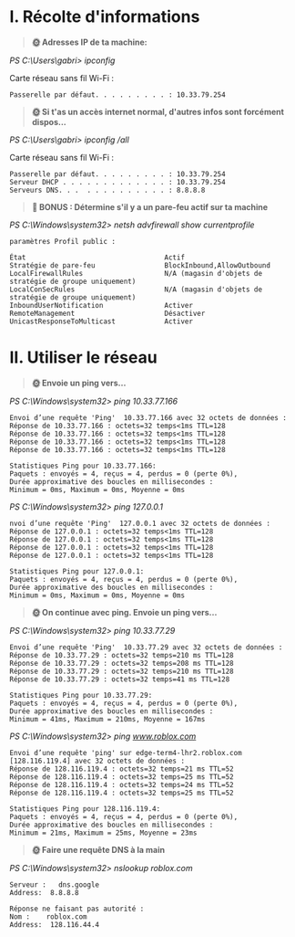 # I. Récolte d'informations

>**🌞 Adresses IP de ta machine:**

_PS C:\Users\gabri> ipconfig_

Carte réseau sans fil Wi-Fi :

    Passerelle par défaut. . . . . . . . . : 10.33.79.254


>**🌞 Si t'as un accès internet normal, d'autres infos sont forcément dispos...**

_PS C:\Users\gabri> ipconfig /all_

Carte réseau sans fil Wi-Fi :

    Passerelle par défaut. . . . . . . . . : 10.33.79.254
    Serveur DHCP . . . . . . . . . . . . . : 10.33.79.254
    Serveurs DNS. . .  . . . . . . . . . . : 8.8.8.8

> **🌟 BONUS : Détermine s'il y a un pare-feu actif sur ta machine**

_PS C:\Windows\system32> netsh advfirewall show currentprofile_

    paramètres Profil public :

    État                                  Actif
    Stratégie de pare-feu                 BlockInbound,AllowOutbound
    LocalFirewallRules                    N/A (magasin d'objets de stratégie de groupe uniquement)
    LocalConSecRules                      N/A (magasin d'objets de stratégie de groupe uniquement)
    InboundUserNotification               Activer
    RemoteManagement                      Désactiver
    UnicastResponseToMulticast            Activer

# II. Utiliser le réseau

> **🌞 Envoie un ping vers...**

_PS C:\Windows\system32> ping 10.33.77.166_

    Envoi d’une requête 'Ping'  10.33.77.166 avec 32 octets de données :
    Réponse de 10.33.77.166 : octets=32 temps<1ms TTL=128
    Réponse de 10.33.77.166 : octets=32 temps<1ms TTL=128
    Réponse de 10.33.77.166 : octets=32 temps<1ms TTL=128
    Réponse de 10.33.77.166 : octets=32 temps<1ms TTL=128

    Statistiques Ping pour 10.33.77.166:
    Paquets : envoyés = 4, reçus = 4, perdus = 0 (perte 0%),
    Durée approximative des boucles en millisecondes :
    Minimum = 0ms, Maximum = 0ms, Moyenne = 0ms

_PS C:\Windows\system32> ping 127.0.0.1_

    nvoi d’une requête 'Ping'  127.0.0.1 avec 32 octets de données :
    Réponse de 127.0.0.1 : octets=32 temps<1ms TTL=128
    Réponse de 127.0.0.1 : octets=32 temps<1ms TTL=128
    Réponse de 127.0.0.1 : octets=32 temps<1ms TTL=128
    Réponse de 127.0.0.1 : octets=32 temps<1ms TTL=128

    Statistiques Ping pour 127.0.0.1:
    Paquets : envoyés = 4, reçus = 4, perdus = 0 (perte 0%),
    Durée approximative des boucles en millisecondes :
    Minimum = 0ms, Maximum = 0ms, Moyenne = 0ms

> **🌞 On continue avec ping. Envoie un ping vers...**

 _PS C:\Windows\system32> ping 10.33.77.29_

    Envoi d’une requête 'Ping'  10.33.77.29 avec 32 octets de données :
    Réponse de 10.33.77.29 : octets=32 temps=210 ms TTL=128
    Réponse de 10.33.77.29 : octets=32 temps=208 ms TTL=128
    Réponse de 10.33.77.29 : octets=32 temps=210 ms TTL=128
    Réponse de 10.33.77.29 : octets=32 temps=41 ms TTL=128

    Statistiques Ping pour 10.33.77.29:
    Paquets : envoyés = 4, reçus = 4, perdus = 0 (perte 0%),
    Durée approximative des boucles en millisecondes :
    Minimum = 41ms, Maximum = 210ms, Moyenne = 167ms

_PS C:\Windows\system32> ping www.roblox.com_

    Envoi d’une requête 'ping' sur edge-term4-lhr2.roblox.com [128.116.119.4] avec 32 octets de données :
    Réponse de 128.116.119.4 : octets=32 temps=21 ms TTL=52
    Réponse de 128.116.119.4 : octets=32 temps=25 ms TTL=52
    Réponse de 128.116.119.4 : octets=32 temps=24 ms TTL=52
    Réponse de 128.116.119.4 : octets=32 temps=25 ms TTL=52

    Statistiques Ping pour 128.116.119.4:
    Paquets : envoyés = 4, reçus = 4, perdus = 0 (perte 0%),
    Durée approximative des boucles en millisecondes :
    Minimum = 21ms, Maximum = 25ms, Moyenne = 23ms

> **🌞 Faire une requête DNS à la main**

_PS C:\Windows\system32> nslookup roblox.com_

    Serveur :   dns.google
    Address:  8.8.8.8

    Réponse ne faisant pas autorité :
    Nom :    roblox.com
    Address:  128.116.44.4